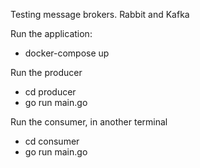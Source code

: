 Testing message brokers. Rabbit and Kafka

Run the application:
- docker-compose up

Run the producer
- cd producer
- go run main.go

Run the consumer, in another terminal
- cd consumer
- go run main.go